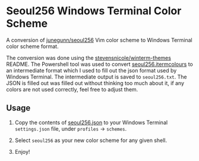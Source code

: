 # Seoul256 Windows Terminal Color Scheme
A conversion of [junegunn/seoul256](https://github.com/junegunn/seoul256.vim) Vim color scheme to Windows Terminal color scheme format.  

The conversion was done using the [stevensnicole/winterm-themes](https://github.com/stevensnicole/winterm-themes/blob/master/README.md#setting-up-your-own-theme-and-converting-one-from-iterm2-1) README. The Powershell tool was used to convert [seoul256.itermcolours](https://github.com/junegunn/seoul256.vim/blob/master/iterm2/seoul256.itermcolors) to an intermediate format which I used to fill out the json format used by Windows Terminal. The intermediate output is saved to `seoul256.txt`. The JSON is filled out was filled out without thinking too much about it, if any colors are not used correctly, feel free to adjust them.

## Usage

1. Copy the contents of [seoul256.json](https://github.com/solanyn/seoul256-windows-terminal-color-scheme/seoul256.json) to your Windows Terminal `settings.json` file, under `profiles` -> `schemes`.

2. Select `seoul256` as your new color scheme for any given shell.

3. Enjoy!
